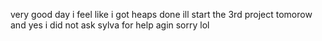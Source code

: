 very good day i feel like i got heaps done ill start the 3rd project tomorow and yes i did not ask sylva for help agin sorry lol